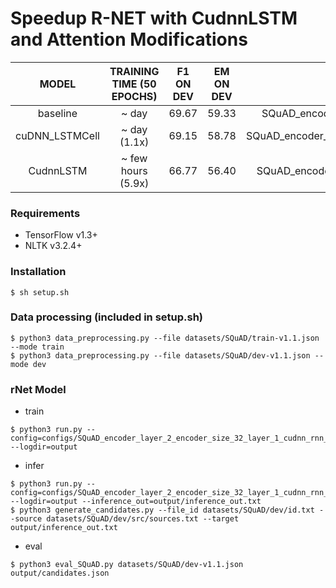 # Speedup R-NET with CudnnLSTM and Attention Modifications
| MODEL          | TRAINING TIME (50 EPOCHS) | F1 ON DEV | EM ON DEV | CONFIG    |
|:--------------:|:-------------------------:|:---------:|:---------:|:---------:|
| baseline       |~ day          | 69.67     | 59.33     | SQuAD_encoder_layer_2_encoder_size_32_layer_1_baseline_gpu_2.json |
| cuDNN_LSTMCell |~ day (1.1x)      | 69.15     | 58.78     | SQuAD_encoder_layer_2_encoder_size_32_layer_1_cudnn_rnn_cell_gpu_2.json |
| CudnnLSTM      |~ few hours (5.9x)         | 66.77     | 56.40     | SQuAD_encoder_layer_2_encoder_size_32_layer_1_cudnn_rnn_gpu_2.json |

### Requirements
  * TensorFlow v1.3+
  * NLTK v3.2.4+

### Installation

```
$ sh setup.sh
```

### Data processing (included in setup.sh)

```
$ python3 data_preprocessing.py --file datasets/SQuAD/train-v1.1.json --mode train
$ python3 data_preprocessing.py --file datasets/SQuAD/dev-v1.1.json --mode dev
```

### rNet Model
  * train

```
$ python3 run.py --config=configs/SQuAD_encoder_layer_2_encoder_size_32_layer_1_cudnn_rnn_gpu_2.json --logdir=output
```

  * infer

```
$ python3 run.py --config=configs/SQuAD_encoder_layer_2_encoder_size_32_layer_1_cudnn_rnn_infer.json --logdir=output --inference_out=output/inference_out.txt
$ python3 generate_candidates.py --file_id datasets/SQuAD/dev/id.txt --source datasets/SQuAD/dev/src/sources.txt --target output/inference_out.txt
```

  * eval

```
$ python3 eval_SQuAD.py datasets/SQuAD/dev-v1.1.json output/candidates.json
```
